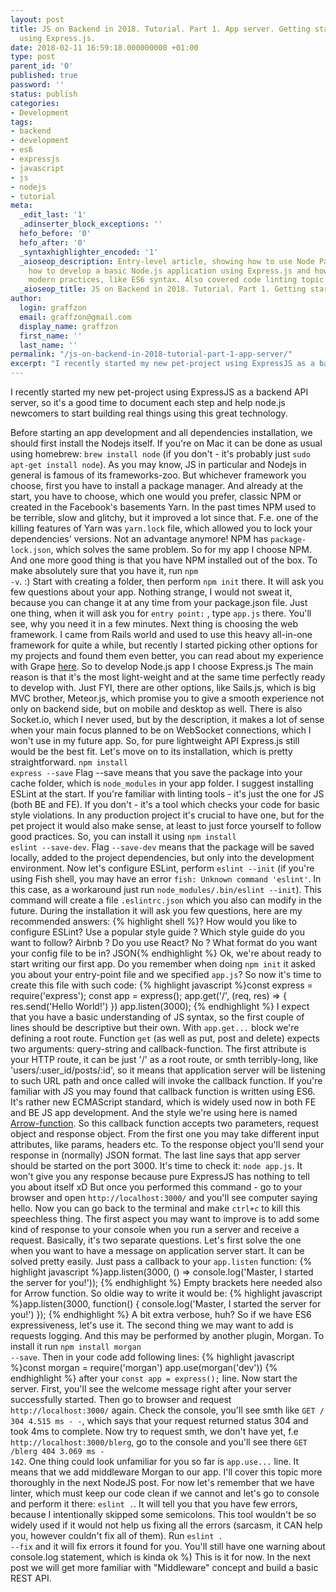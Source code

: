 ```yaml
---
layout: post
title: JS on Backend in 2018. Tutorial. Part 1. App server. Getting started with Node.js
  using Express.js.
date: 2018-02-11 16:59:18.000000000 +01:00
type: post
parent_id: '0'
published: true
password: ''
status: publish
categories:
- Development
tags:
- backend
- development
- es6
- expressjs
- javascript
- js
- nodejs
- tutorial
meta:
  _edit_last: '1'
  _adinserter_block_exceptions: ''
  hefo_before: '0'
  hefo_after: '0'
  _syntaxhighlighter_encoded: '1'
  _aioseop_description: Entry-level article, showing how to use Node Package Manager,
    how to develop a basic Node.js application using Express.js and how to follow
    modern practices, like ES6 syntax. Also covered code linting topic.
  _aioseop_title: JS on Backend in 2018. Tutorial. Part 1. Getting started with Express.js.
author:
  login: graffzon
  email: graffzon@gmail.com
  display_name: graffzon
  first_name: ''
  last_name: ''
permalink: "/js-on-backend-in-2018-tutorial-part-1-app-server/"
excerpt: "I recently started my new pet-project using ExpressJS as a backend API server, so it's a good time to document each step and help node.js newcomers to start building real things using this great technology."
---
```


I recently started my new pet-project using ExpressJS as a backend API server, so it's a good time to document each step and help node.js newcomers to start building real things using this great technology.
<!--more-->
Before starting an app development and all dependencies installation, we should first install the Nodejs itself. If you're on Mac it can be done as usual using homebrew: <code>brew install node</code> (if you don't - it's probably just <code>sudo apt-get install node</code>). As you may know, JS in particular and Nodejs in general is famous of its frameworks-zoo. But whichever framework you choose, first you have to install a package manager. And already at the start, you have to choose, which one would you prefer, classic NPM or created in the Facebook's basements Yarn.
In the past times NPM used to be terrible, slow and glitchy, but it improved a lot since that. F.e. one of the killing features of Yarn was `yarn.lock` file, which allowed you to lock your dependencies' versions. Not an advantage anymore! NPM has `package-lock.json`, which solves the same problem. So for my app I choose NPM. And one more good thing is that you have NPM installed out of the box. To make absolutely sure that you have it, run <code>npm -v</code>. :)
Start with creating a folder, then perform `npm init` there. It will ask you few questions about your app. Nothing strange, I would not sweat it, because you can change it at any time from your package.json file. Just one thing, when it will ask you for <code>entry point:</code> , type <code>app.js</code> there. You'll see, why you need it in a few minutes.
Next thing is choosing the web framework. I came from Rails world and used to use this heavy all-in-one framework for quite a while, but recently I started picking other options for my projects and found them even better, you can read about my experience with Grape <a href="http://zonov.me/ruby-on-grapes-why-did-we-choose-grape-and-why-would-i-choose-it-again/" target="_blank" rel="noopener">here</a>. So to develop Node.js app I choose Express.js
The main reason is that it's the most light-weight and at the same time perfectly ready to develop with. Just FYI, there are other options, like Sails.js, which is big MVC brother, Meteor.js, which promise you to give a smooth experience not only on backend side, but on mobile and desktop as well. There is also Socket.io, which I never used, but by the description, it makes a lot of sense when your main focus planned to be on WebSocket connections, which I won't use in my future app.
So, for pure lightweight API Express.js still would be the best fit. Let's move on to its installation, which is pretty straightforward.
<code>npm install express --save</code>
Flag --save means that you save the package into your cache folder, which is <code>node_modules</code> in your app folder.
I suggest installing ESLint at the start. If you're familiar with linting tools - it's just the one for JS (both BE and FE). If you don't - it's a tool which checks your code for basic style violations. In any production project it's crucial to have one, but for the pet project it would also make sense, at least to just force yourself to follow good practices. So, you can install it using <code>npm install eslint --save-dev</code>. Flag <code>--save-dev</code> means that the package will be saved locally, added to the project dependencies, but only into the development environment. Now let's configure ESLint, perform <code>eslint --init</code> (if you're using Fish shell, you may have an error <code>fish: Unknown command 'eslint'</code>. In this case, as a workaround just run <code>node_modules/.bin/eslint --init</code>). This command will create a file <code>.eslintrc.json</code> which you also can modify in the future. During the installation it will ask you few questions, here are my recommended answers:
{% highlight shell %}? How would you like to configure ESLint? Use a popular style guide
? Which style guide do you want to follow? Airbnb
? Do you use React? No
? What format do you want your config file to be in? JSON{% endhighlight %}
Ok, we're about ready to start writing our first app. Do you remember when doing <code>npm init</code> it asked you about your entry-point file and we specified <code>app.js</code>? So now it's time to create this file with such code:
{% highlight javascript %}const express = require('express');
const app = express();
app.get('/', (req, res) => {
  res.send('Hello World!')
})
app.listen(3000);
{% endhighlight %}
I expect that you have a basic understanding of JS syntax, so the first couple of lines should be descriptive but their own. With `app.get...` block we're defining a root route. Function `get` (as well as put, post and delete) expects two arguments: query-string and callback-function. The first attribute is your HTTP route, it can be just '/' as a root route, or smth terribly-long, like 'users/:user_id/posts/:id', so it means that application server will be listening to such URL path and once called will invoke the callback function. If you're familiar with JS you may found that callback function is written using ES6. It's rather new ECMAScript standard, which is widely used now in both FE and BE JS app development. And the style we're using here is named <a href="https://developer.mozilla.org/en-US/docs/Web/JavaScript/Reference/Functions/Arrow_functions" target="_blank" rel="noopener">Arrow-function</a>. So this callback function accepts two parameters, request object and response object. From the first one you may take different input attributes, like params, headers etc. To the response object you'll send your response in (normally) JSON format. The last line says that app server should be started on the port 3000.
It's time to check it: <code>node app.js</code>. It won't give you any response because pure ExpressJS has nothing to tell you about itself xD But once you performed this command - go to your browser and open <code>http://localhost:3000/</code> and you'll see computer saying hello. Now you can go back to the terminal and make <code>ctrl+c</code> to kill this speechless thing.
The first aspect you may want to improve is to add some kind of response to your console when you run a server and receive a request.
Basically, it's two separate questions. Let's first solve the one when you want to have a message on application server start. It can be solved pretty easily. Just pass a callback to your <code>app.listen</code> function:
{% highlight javascript %}app.listen(3000, () => console.log('Master, I started the server for you!'));
{% endhighlight %}
Empty brackets here needed also for Arrow function. So oldie way to write it would be:
{% highlight javascript %}app.listen(3000, function() { console.log('Master, I started the server for you!') });
{% endhighlight %}
A bit extra verbose, huh? So if we have ES6 expressiveness, let's use it.
The second thing we may want to add is requests logging. And this may be performed by another plugin, Morgan. To install it run <code>npm install morgan --save</code>. Then in your code add following lines:
{% highlight javascript %}const morgan = require('morgan')
app.use(morgan('dev'))
{% endhighlight %}
after your <code>const app = express();</code> line.
Now start the server. First, you'll see the welcome message right after your server successfully started. Then go to browser and request <code>http://localhost:3000/</code> again. Check the console, you'll see smth like <code>GET / 304 4.515 ms - -</code>, which says that your request returned status 304 and took 4ms to complete. Now try to request smth, we don't have yet, f.e <code>http://localhost:3000/blerg</code>, go to the console and you'll see there <code>GET /blerg 404 3.069 ms - 142</code>.
One thing could look unfamiliar for you so far is <code>app.use...</code> line. It means that we add middleware Morgan to our app. I'll cover this topic more thoroughly in the next NodeJS post. For now let's remember that we have linter, which must keep our code clean if we cannot and let's go to console and perform it there: <code>eslint .</code>. It will tell you that you have few errors, because I intentionally skipped some semicolons. This tool wouldn't be so widely used if it would not help us fixing all the errors (sarcasm, it CAN help you, however couldn't fix all of them). Run <code>eslint . --fix</code> and it will fix errors it found for you. You'll still have one warning about console.log statement, which is kinda ok %)
This is it for now. In the next post we will get more familiar with "Middleware" concept and build a basic REST API.		
